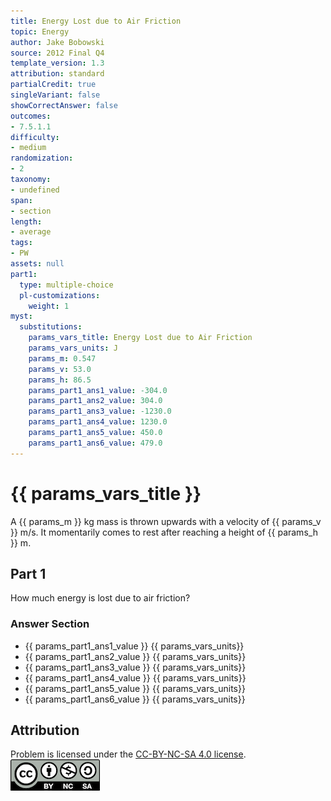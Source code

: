 ```yaml
---
title: Energy Lost due to Air Friction
topic: Energy
author: Jake Bobowski
source: 2012 Final Q4
template_version: 1.3
attribution: standard
partialCredit: true
singleVariant: false
showCorrectAnswer: false
outcomes:
- 7.5.1.1
difficulty:
- medium
randomization:
- 2
taxonomy:
- undefined
span:
- section
length:
- average
tags:
- PW
assets: null
part1:
  type: multiple-choice
  pl-customizations:
    weight: 1
myst:
  substitutions:
    params_vars_title: Energy Lost due to Air Friction
    params_vars_units: J
    params_m: 0.547
    params_v: 53.0
    params_h: 86.5
    params_part1_ans1_value: -304.0
    params_part1_ans2_value: 304.0
    params_part1_ans3_value: -1230.0
    params_part1_ans4_value: 1230.0
    params_part1_ans5_value: 450.0
    params_part1_ans6_value: 479.0
---
```

# {{ params_vars_title }}
A {{ params_m }} kg mass is thrown upwards with a velocity of {{ params_v }} m/s.
It momentarily comes to rest after reaching a height of {{ params_h }} m.

## Part 1

How much energy is lost due to air friction?

### Answer Section

- {{ params_part1_ans1_value }} {{ params_vars_units}}
- {{ params_part1_ans2_value }} {{ params_vars_units}}
- {{ params_part1_ans3_value }} {{ params_vars_units}}
- {{ params_part1_ans4_value }} {{ params_vars_units}}
- {{ params_part1_ans5_value }} {{ params_vars_units}}
- {{ params_part1_ans6_value }} {{ params_vars_units}}

## Attribution

Problem is licensed under the [CC-BY-NC-SA 4.0 license](https://creativecommons.org/licenses/by-nc-sa/4.0/).<br> ![The Creative Commons 4.0 license requiring attribution-BY, non-commercial-NC, and share-alike-SA license.](https://raw.githubusercontent.com/firasm/bits/master/by-nc-sa.png)